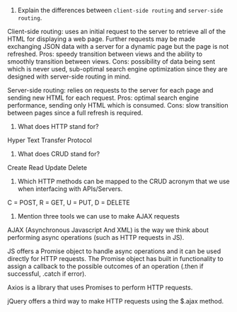 1.  Explain the differences between `client-side routing` and `server-side routing`.

Client-side routing: uses an initial request to the server to retrieve all of the HTML for displaying a web page. Further requests may be made exchanging JSON data with a server for a dynamic page but the page is not refreshed. Pros: speedy transition between views and the ability to smoothly transition between views. Cons: possibility of data being sent which is never used, sub-optimal search engine optimization since they are designed with server-side routing in mind.

Server-side routing: relies on requests to the server for each page and sending new HTML for each request. Pros: optimal search engine performance, sending only HTML which is consumed. Cons: slow transition between pages since a full refresh is required.

1.  What does HTTP stand for?

Hyper Text Transfer Protocol

1.  What does CRUD stand for?

Create Read Update Delete

1.  Which HTTP methods can be mapped to the CRUD acronym that we use when interfacing with APIs/Servers.

C = POST, R = GET, U = PUT, D =  DELETE

1.  Mention three tools we can use to make AJAX requests

AJAX (Asynchronous Javascript And XML) is the way we think about performing async operations (such as HTTP requests in JS). 

JS offers a Promise object to handle async operations and it can be used directly for HTTP requests. The Promise object has built in functionality to assign a callback to the possible outcomes of an operation (.then if successful, .catch if error). 

Axios is a library that uses Promises to perform HTTP requests. 

jQuery offers a third way to make HTTP requests using the $.ajax method.